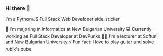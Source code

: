 ### Hi there 👋
I'm a Python/JS Full Stack Web Developer
side_sticker

🌱 I'm majoring in Informatics at New Bulgarian University
💻 Currently working as Full Stack Developer at DevPunks
👨‍🏫 I'm a lecturer at Softuni and New Bulgarian University
⚡ Fun fact: I love to play guitar and solve rubik's cube

<!--
**Todor-Gatev/Todor-Gatev** is a ✨ _special_ ✨ repository because its `README.md` (this file) appears on your GitHub profile.

Here are some ideas to get you started:

- 🔭 I’m currently working on ...
- 🌱 I’m currently learning ...
- 👯 I’m looking to collaborate on ...
- 🤔 I’m looking for help with ...
- 💬 Ask me about ...
- 📫 How to reach me: ...
- 😄 Pronouns: ...
- ⚡ Fun fact: ...
-->
